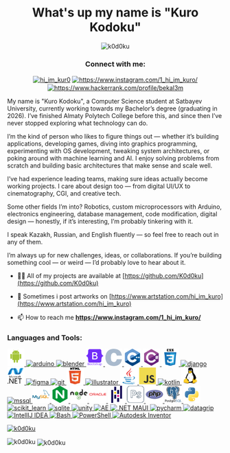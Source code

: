 <h1 align="center">What's up my name is "Kuro Kodoku"</h1>
<p align="center"> <img src="https://komarev.com/ghpvc/?username=k0d0ku&label=Profile%20views&color=0e75b6&style=flat" alt="k0d0ku" /> </p>
<h3 align="center">Connect with me:</h3>
<p align="center">
<a href="https://twitter.com/hi_im_kur0" target="blank"><img align="center" src="https://raw.githubusercontent.com/rahuldkjain/github-profile-readme-generator/master/src/images/icons/Social/twitter.svg" alt="hi_im_kur0" height="30" width="40" /></a>
<a href="https://instagram.com/https://www.instagram.com/1_hi_im_kuro/" target="blank"><img align="center" src="https://raw.githubusercontent.com/rahuldkjain/github-profile-readme-generator/master/src/images/icons/Social/instagram.svg" alt="https://www.instagram.com/1_hi_im_kuro/" height="30" width="40" /></a>
<a href="https://www.hackerrank.com/https://www.hackerrank.com/profile/bekal3m" target="blank"><img align="center" src="https://raw.githubusercontent.com/rahuldkjain/github-profile-readme-generator/master/src/images/icons/Social/hackerrank.svg" alt="https://www.hackerrank.com/profile/bekal3m" height="30" width="40" /></a>
</p>

My name is "Kuro Kodoku", a Computer Science student at Satbayev University, currently working towards my Bachelor’s degree (graduating in 2026). I’ve finished Almaty Polytech College before this, and since then I’ve never stopped exploring what technology can do.

I’m the kind of person who likes to figure things out — whether it’s building applications, developing games, diving into graphics programming, experimenting with OS development, tweaking system architectures, or poking around with machine learning and AI. I enjoy solving problems from scratch and building basic architectures that make sense and scale well.

I’ve had experience leading teams, making sure ideas actually become working projects. I care about design too — from digital UI/UX to cinematography, CGI, and creative tech.

Some other fields I’m into? Robotics, custom microprocessors with Arduino, electronics engineering, database management, code modification, digital design — honestly, if it’s interesting, I’m probably tinkering with it.

I speak Kazakh, Russian, and English fluently — so feel free to reach out in any of them.

I’m always up for new challenges, ideas, or collaborations. If you’re building something cool — or weird — I’d probably love to hear about it.


- 👨‍💻 All of my projects are available at [https://github.com/K0d0ku](https://github.com/K0d0ku)

- 📝 Sometimes i post artworks on [https://www.artstation.com/hi_im_kuro](https://www.artstation.com/hi_im_kuro)

- 📫 How to reach me **https://www.instagram.com/1_hi_im_kuro/**


<h3 align="left">Languages and Tools:</h3>
<p align="left"> <a href="https://developer.android.com" target="_blank" rel="noreferrer"> <img src="https://raw.githubusercontent.com/devicons/devicon/master/icons/android/android-original-wordmark.svg" alt="android" width="40" height="40"/> </a> <a href="https://www.arduino.cc/" target="_blank" rel="noreferrer"> <img src="https://cdn.worldvectorlogo.com/logos/arduino-1.svg" alt="arduino" width="40" height="40"/> </a> <a href="https://www.blender.org/" target="_blank" rel="noreferrer"> <img src="https://download.blender.org/branding/community/blender_community_badge_white.svg" alt="blender" width="40" height="40"/> </a> <a href="https://getbootstrap.com" target="_blank" rel="noreferrer"> <img src="https://raw.githubusercontent.com/devicons/devicon/master/icons/bootstrap/bootstrap-plain-wordmark.svg" alt="bootstrap" width="40" height="40"/> </a> <a href="https://www.cprogramming.com/" target="_blank" rel="noreferrer"> <img src="https://raw.githubusercontent.com/devicons/devicon/master/icons/c/c-original.svg" alt="c" width="40" height="40"/> </a> <a href="https://www.w3schools.com/cpp/" target="_blank" rel="noreferrer"> <img src="https://raw.githubusercontent.com/devicons/devicon/master/icons/cplusplus/cplusplus-original.svg" alt="cplusplus" width="40" height="40"/> </a> <a href="https://www.w3schools.com/cs/" target="_blank" rel="noreferrer"> <img src="https://raw.githubusercontent.com/devicons/devicon/master/icons/csharp/csharp-original.svg" alt="csharp" width="40" height="40"/> </a> <a href="https://www.w3schools.com/css/" target="_blank" rel="noreferrer"> <img src="https://raw.githubusercontent.com/devicons/devicon/master/icons/css3/css3-original-wordmark.svg" alt="css3" width="40" height="40"/> </a> <a href="https://www.djangoproject.com/" target="_blank" rel="noreferrer"> <img src="https://cdn.worldvectorlogo.com/logos/django.svg" alt="django" width="40" height="40"/> </a> <a href="https://dotnet.microsoft.com/" target="_blank" rel="noreferrer"> <img src="https://raw.githubusercontent.com/devicons/devicon/master/icons/dot-net/dot-net-original-wordmark.svg" alt="dotnet" width="40" height="40"/> </a> <a href="https://www.figma.com/" target="_blank" rel="noreferrer"> <img src="https://www.vectorlogo.zone/logos/figma/figma-icon.svg" alt="figma" width="40" height="40"/> </a> <a href="https://git-scm.com/" target="_blank" rel="noreferrer"> <img src="https://www.vectorlogo.zone/logos/git-scm/git-scm-icon.svg" alt="git" width="40" height="40"/> </a> <a href="https://www.w3.org/html/" target="_blank" rel="noreferrer"> <img src="https://raw.githubusercontent.com/devicons/devicon/master/icons/html5/html5-original-wordmark.svg" alt="html5" width="40" height="40"/> </a> <a href="https://www.adobe.com/in/products/illustrator.html" target="_blank" rel="noreferrer"> <img src="https://www.vectorlogo.zone/logos/adobe_illustrator/adobe_illustrator-icon.svg" alt="illustrator" width="40" height="40"/> </a> <a href="https://www.java.com" target="_blank" rel="noreferrer"> <img src="https://raw.githubusercontent.com/devicons/devicon/master/icons/java/java-original.svg" alt="java" width="40" height="40"/> </a> <a href="https://developer.mozilla.org/en-US/docs/Web/JavaScript" target="_blank" rel="noreferrer"> <img src="https://raw.githubusercontent.com/devicons/devicon/master/icons/javascript/javascript-original.svg" alt="javascript" width="40" height="40"/> </a> <a href="https://kotlinlang.org" target="_blank" rel="noreferrer"> <img src="https://www.vectorlogo.zone/logos/kotlinlang/kotlinlang-icon.svg" alt="kotlin" width="40" height="40"/> </a> <a href="https://www.linux.org/" target="_blank" rel="noreferrer"> <img src="https://raw.githubusercontent.com/devicons/devicon/master/icons/linux/linux-original.svg" alt="linux" width="40" height="40"/> </a> <a href="https://www.microsoft.com/en-us/sql-server" target="_blank" rel="noreferrer"> <img src="https://www.svgrepo.com/show/303229/microsoft-sql-server-logo.svg" alt="mssql" width="40" height="40"/> </a> <a href="https://www.mysql.com/" target="_blank" rel="noreferrer"> <img src="https://raw.githubusercontent.com/devicons/devicon/master/icons/mysql/mysql-original-wordmark.svg" alt="mysql" width="40" height="40"/> </a> <a href="https://www.nginx.com" target="_blank" rel="noreferrer"> <img src="https://raw.githubusercontent.com/devicons/devicon/master/icons/nginx/nginx-original.svg" alt="nginx" width="40" height="40"/> </a> <a href="https://nodejs.org" target="_blank" rel="noreferrer"> <img src="https://raw.githubusercontent.com/devicons/devicon/master/icons/nodejs/nodejs-original-wordmark.svg" alt="nodejs" width="40" height="40"/> </a> <a href="https://www.oracle.com/" target="_blank" rel="noreferrer"> <img src="https://raw.githubusercontent.com/devicons/devicon/master/icons/oracle/oracle-original.svg" alt="oracle" width="40" height="40"/> </a> <a href="https://pandas.pydata.org/" target="_blank" rel="noreferrer"> <img src="https://raw.githubusercontent.com/devicons/devicon/2ae2a900d2f041da66e950e4d48052658d850630/icons/pandas/pandas-original.svg" alt="pandas" width="40" height="40"/> </a> <a href="https://www.photoshop.com/en" target="_blank" rel="noreferrer"> <img src="https://raw.githubusercontent.com/devicons/devicon/master/icons/photoshop/photoshop-line.svg" alt="photoshop" width="40" height="40"/> </a> <a href="https://www.php.net" target="_blank" rel="noreferrer"> <img src="https://raw.githubusercontent.com/devicons/devicon/master/icons/php/php-original.svg" alt="php" width="40" height="40"/> </a> <a href="https://www.postgresql.org" target="_blank" rel="noreferrer"> <img src="https://raw.githubusercontent.com/devicons/devicon/master/icons/postgresql/postgresql-original-wordmark.svg" alt="postgresql" width="40" height="40"/> </a> <a href="https://www.python.org" target="_blank" rel="noreferrer"> <img src="https://raw.githubusercontent.com/devicons/devicon/master/icons/python/python-original.svg" alt="python" width="40" height="40"/> </a> <a href="https://scikit-learn.org/" target="_blank" rel="noreferrer"> <img src="https://upload.wikimedia.org/wikipedia/commons/0/05/Scikit_learn_logo_small.svg" alt="scikit_learn" width="40" height="40"/> </a> <a href="https://www.sqlite.org/" target="_blank" rel="noreferrer"> <img src="https://www.vectorlogo.zone/logos/sqlite/sqlite-icon.svg" alt="sqlite" width="40" height="40"/> </a> <a href="https://unity.com/" target="_blank" rel="noreferrer"> <img src="https://www.vectorlogo.zone/logos/unity3d/unity3d-icon.svg" alt="unity" width="40" height="40"/> </a> <a href="https://www.adobe.com/products/aftereffects.html" target="_blank" rel="noreferrer"> <img src="https://upload.wikimedia.org/wikipedia/commons/thumb/c/cb/Adobe_After_Effects_CC_icon.svg/250px-Adobe_After_Effects_CC_icon.svg.png" alt="AE" width="40" height="40"/> </a> <a href="https://dotnet.microsoft.com/en-us/apps/maui" target="_blank" rel="noreferrer"> <img src="https://encrypted-tbn0.gstatic.com/images?q=tbn:ANd9GcRf7u6IFvFishXrGbwZiPBZfPxJMrQH3eUKhuE6Vb5wEMrhoazewOBy9iLvxpLGu97wgnU&usqp=CAU" alt=".NET MAUI" width="40" height="40"/> </a> <a href="https://www.jetbrains.com/pycharm/" target="_blank" rel="noreferrer"> <img src="https://upload.wikimedia.org/wikipedia/commons/thumb/1/1d/PyCharm_Icon.svg/250px-PyCharm_Icon.svg.png" alt="pycharm" width="40" height="40"/> </a> <a href="https://www.jetbrains.com/datagrip/" target="_blank" rel="noreferrer"> <img src="https://upload.wikimedia.org/wikipedia/commons/thumb/c/c9/DataGrip.svg/2048px-DataGrip.svg.png" alt="datagrip" width="40" height="40"/> </a> <a href="https://www.jetbrains.com/idea/" target="_blank" rel="noreferrer"> <img src="https://upload.wikimedia.org/wikipedia/commons/thumb/9/9c/IntelliJ_IDEA_Icon.svg/2048px-IntelliJ_IDEA_Icon.svg.png" alt="IntellIJ IDEA" width="40" height="40"/> </a> <a href="https://www.gnu.org/software/bash/" target="_blank" rel="noreferrer"> <img src="https://www.gnu.org/graphics/heckert_gnu.transp.small.png" alt="Bash" width="40" height="40"/> </a> <a href="https://learn.microsoft.com/en-us/powershell/" target="_blank" rel="noreferrer"> <img src="https://upload.wikimedia.org/wikipedia/commons/thumb/2/2f/PowerShell_5.0_icon.png/250px-PowerShell_5.0_icon.png" alt="PowerShell" width="40" height="40"/> </a> <a href="https://www.autodesk.com/products/inventor/overview" target="_blank" rel="noreferrer"> <img src="https://i.namu.wiki/i/wqkIDCtkxrBhZCkm-Bv45PtHFpRdELSyKL3HLwk8WEB9vYfIHwt3lqppN7dnGMuU4A7ZBVBZ3zVDLV2Dmq3NwQ.webp" alt="Autodesk Inventor" width="40" height="40"/> </a>    </p>

<p align="left"> <a href="https://github.com/ryo-ma/github-profile-trophy"><img src="https://github-profile-trophy.vercel.app/?username=k0d0ku" alt="k0d0ku" /></a> </p>

<p><img align="left" src="https://github-readme-stats.vercel.app/api/top-langs?username=k0d0ku&show_icons=true&locale=en&layout=compact" alt="k0d0ku" /></p>

<p>&nbsp;<img align="center" src="https://github-readme-stats.vercel.app/api?username=k0d0ku&show_icons=true&locale=en" alt="k0d0ku" /></p>
